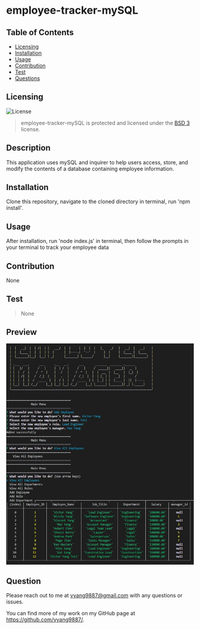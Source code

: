 # employee-tracker-mySQL

## Table of Contents

* [Licensing](#licensing)
* [Installation](#installation)
* [Usage](#usage)
* [Contribution](#contribution)
* [Test](#test)
* [Questions](#questions)

## Licensing 
![License](https://img.shields.io/badge/license-BSD_3-orange.svg)
> employee-tracker-mySQL is protected and licensed under the [BSD 3](https://opensource.org/licenses/BSD-3-Clause) license.

## Description

This application uses mySQL and inquirer to help users access, store, and modify the contents of a database containing employee information.
  
## Installation

Clone this repository, navigate to the cloned directory in terminal, run 'npm install'.

## Usage

After installation, run 'node index.js' in terminal, then follow the prompts in your terminal to track your employee data

## Contribution

None

## Test

> None

## Preview

![Preview](./readmepreview/preview.jpg)

## Question

Please reach out to me at vyang9887@gmail.com with any questions or issues.

You can find more of my work on my GitHub page at https://github.com/vyang9887/.
